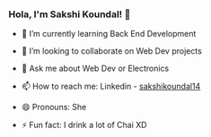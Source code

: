 ### Hola, I'm Sakshi Koundal! 👋


- 🌱 I’m currently learning Back End Development
- 👯 I’m looking to collaborate on Web Dev projects
- 💬 Ask me about Web Dev or Electronics 
- 📫 How to reach me: Linkedin - [sakshikoundal14](https://www.linkedin.com/in/sakshikoundal14/)

- 😄 Pronouns: She
- ⚡ Fun fact: I drink a lot of Chai XD

